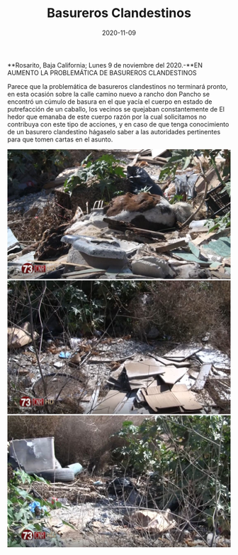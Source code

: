 ﻿---
layout: blog
title:  "Basureros Clandestinos"
date:   2020-11-09  
categories: rosarito
permalink: /:categories/:title:output_ext
image: /img/cnr/basureros-clandestinos.jpg
autor: 
---


**Rosarito, Baja California;  Lunes 9 de noviembre del 2020.-**EN AUMENTO LA PROBLEMÁTICA DE BASUREROS CLANDESTINOS


Parece que la problemática de basureros clandestinos no terminará pronto, en esta ocasión sobre la calle camino nuevo a rancho don Pancho se encontró un cúmulo de basura en el que yacía el cuerpo en estado de putrefacción de un caballo, los vecinos se quejaban constantemente de El hedor que emanaba de este cuerpo razón por la cual solicitamos no contribuya con este tipo de acciones, y en caso de que tenga conocimiento de un basurero clandestino hágaselo saber a las autoridades pertinentes para que tomen cartas en el asunto.

<div id="carouselExampleSlidesOnly" class="carousel slide" data-ride="carousel">
  <div class="carousel-inner">
    <div class="carousel-item active">
       <img class="d-block w-100" src="/img/cnr/basureros-clandestinos.jpg" loading="lazy"  alt="Basureros clandestinos">
    </div>
    <div class="carousel-item">
      <img class="d-block w-100" src="/img/cnr/basureros-clandestinos-2.jpg" loading="lazy"  alt="Basureros clandestinos">
    </div>
     <div class="carousel-item">
      <img class="d-block w-100" src="/img/cnr/basureros-clandestinos-3.jpg" loading="lazy"  alt="Basureros clandestinos">
    </div>
  </div>
</div>
